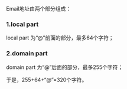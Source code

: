 
Email地址由两个部分组成：

### 1.local part

local part 为“@”前面的部分，最多64个字符；

### 2.domain part

domain part 为“@”后面的部分，最多255个字符；

于是，255+64+“@”=320个字符。
<!--stackedit_data:
eyJoaXN0b3J5IjpbMjIxMTM0ODg4XX0=
-->